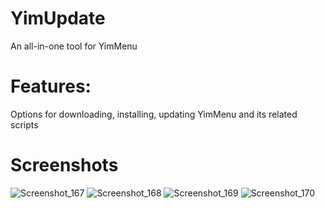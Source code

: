 # YimUpdate
An all-in-one tool for YimMenu

# Features:
Options for downloading, installing, updating YimMenu and its related scripts

# Screenshots
![Screenshot_167](https://github.com/USBMenus/Yim-Updater/assets/24372625/2065cfa5-bf03-4d75-a12b-d77e1b8fd64d)
![Screenshot_168](https://github.com/USBMenus/Yim-Updater/assets/24372625/bb059f15-175b-49ff-b736-adbf280a1baf)
![Screenshot_169](https://github.com/USBMenus/Yim-Updater/assets/24372625/e57d437d-9725-477d-bac1-d7158dfecd19)
![Screenshot_170](https://github.com/USBMenus/Yim-Updater/assets/24372625/2e83a798-8ca6-4f9d-8ecf-de06b50474d5)
